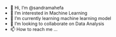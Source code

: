 - 👋 Hi, I’m @sandramahefa
- 👀 I’m interested in Machine Learning
- 🌱 I’m currently learning machine learning model
- 💞️ I’m looking to collaborate on Data Analysis
- 📫 How to reach me ...

<!---
sandramahefa/sandramahefa is a ✨ special ✨ repository because its `README.md` (this file) appears on your GitHub profile.
You can click the Preview link to take a look at your changes.
--->
